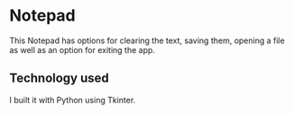 # Notepad
This Notepad has options for clearing the text, saving them, opening a file as well as an option for exiting the app. 

## Technology used
I built it with Python using Tkinter.
